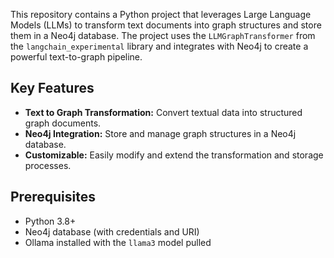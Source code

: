 This repository contains a Python project that leverages Large Language Models (LLMs) to transform text documents into graph structures and store them in a Neo4j database. The project uses the `LLMGraphTransformer` from the `langchain_experimental` library and integrates with Neo4j to create a powerful text-to-graph pipeline.

## Key Features

- **Text to Graph Transformation:** Convert textual data into structured graph documents.
- **Neo4j Integration:** Store and manage graph structures in a Neo4j database.
- **Customizable:** Easily modify and extend the transformation and storage processes.

## Prerequisites

- Python 3.8+
- Neo4j database (with credentials and URI)
- Ollama installed with the `llama3` model pulled
